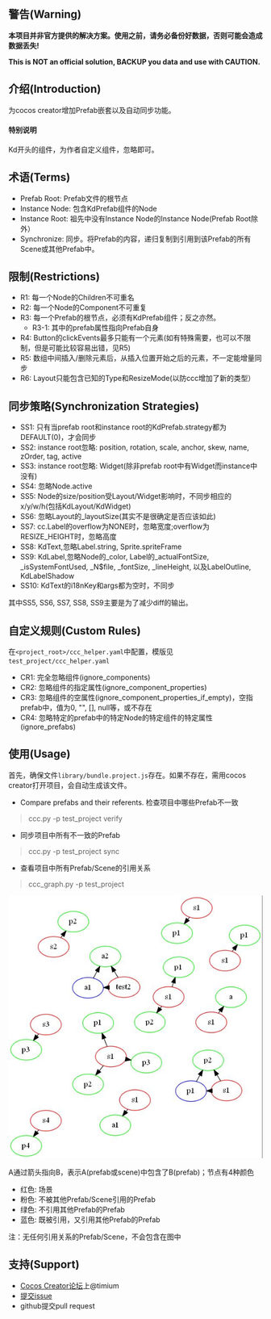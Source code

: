 ## 警告(Warning)
**本项目并非官方提供的解决方案。使用之前，请务必备份好数据，否则可能会造成数据丢失!**


**This is NOT an official solution, BACKUP you data and use with CAUTION.**

## 介绍(Introduction)
为cocos creator增加Prefab嵌套以及自动同步功能。

#### 特别说明
Kd开头的组件，为作者自定义组件，忽略即可。


## 术语(Terms)
* Prefab Root: Prefab文件的根节点
* Instance Node: 包含KdPrefab组件的Node
* Instance Root: 祖先中没有Instance Node的Instance Node(Prefab Root除外）
* Synchronize: 同步。将Prefab的内容，递归复制到引用到该Prefab的所有Scene或其他Prefab中。

## 限制(Restrictions)
* R1: 每一个Node的Children不可重名
* R2: 每一个Node的Component不可重复
* R3: 每一个Prefab的根节点，必须有KdPrefab组件；反之亦然。
  * R3-1: 其中的prefab属性指向Prefab自身
* R4: Button的clickEvents最多只能有一个元素(如有特殊需要，也可以不限制，但是可能比较容易出错，见R5)
* R5: 数组中间插入/删除元素后，从插入位置开始之后的元素，不一定能增量同步
* R6: Layout只能包含已知的Type和ResizeMode(以防ccc增加了新的类型）


## 同步策略(Synchronization Strategies)
* SS1: 只有当prefab root和instance root的KdPrefab.strategy都为DEFAULT(0)，才会同步
* SS2: instance root忽略: position, rotation, scale, anchor, skew, name, zOrder, tag, active
* SS3: instance root忽略: Widget(除非prefab root中有Widget而instance中没有)
* SS4: 忽略Node.active
* SS5: Node的size/position受Layout/Widget影响时，不同步相应的x/y/w/h(包括KdLayout/KdWidget)
* SS6: 忽略Layout的_layoutSize(其实不是很确定是否应该如此)
* SS7: cc.Label的overflow为NONE时，忽略宽度;overflow为RESIZE_HEIGHT时，忽略高度
* SS8: KdText,忽略Label.string, Sprite.spriteFrame
* SS9: KdLabel,忽略Node的_color, Label的_actualFontSize, _isSystemFontUsed, _N$file, _fontSize, _lineHeight, 以及LabelOutline, KdLabelShadow
* SS10: KdText的i18nKey和args都为空时，不同步

其中SS5, SS6, SS7, SS8, SS9主要是为了减少diff的输出。


## 自定义规则(Custom Rules)
在`<project_root>/ccc_helper.yaml`中配置，模版见`test_project/ccc_helper.yaml`
* CR1: 完全忽略组件(ignore_components)
* CR2: 忽略组件的指定属性(ignore_component_properties)
* CR3: 忽略组件的空属性(ignore_component_properties_if_empty)，空指prefab中，值为0, "", [], null等，或不存在
* CR4: 忽略特定的prefab中的特定Node的特定组件的特定属性(ignore_prefabs)


## 使用(Usage)
首先，确保文件`library/bundle.project.js`存在。如果不存在，需用cocos creator打开项目，会自动生成该文件。

* Compare prefabs and their referents. 检查项目中哪些Prefab不一致
> ccc.py -p test_project verify


* 同步项目中所有不一致的Prefab
> ccc.py -p test_project sync

* 查看项目中所有Prefab/Scene的引用关系
> ccc_graph.py -p test_project

  ![graph of test_project](/test_project.jpg?raw=true)

  A通过箭头指向B，表示A(prefab或scene)中包含了B(prefab)；节点有4种颜色
  * 红色: 场景
  * 粉色: 不被其他Prefab/Scene引用的Prefab
  * 绿色: 不引用其他Prefab的Prefab
  * 蓝色: 既被引用，又引用其他Prefab的Prefab

  注：无任何引用关系的Prefab/Scene，不会包含在图中

## 支持(Support)
* [Cocos Creator论坛](http://forum.cocos.com/c/Creator)上@timium
* [提交issue](https://github.com/TimothyZhang/ccc_helper/issues/new)
* github提交pull request
